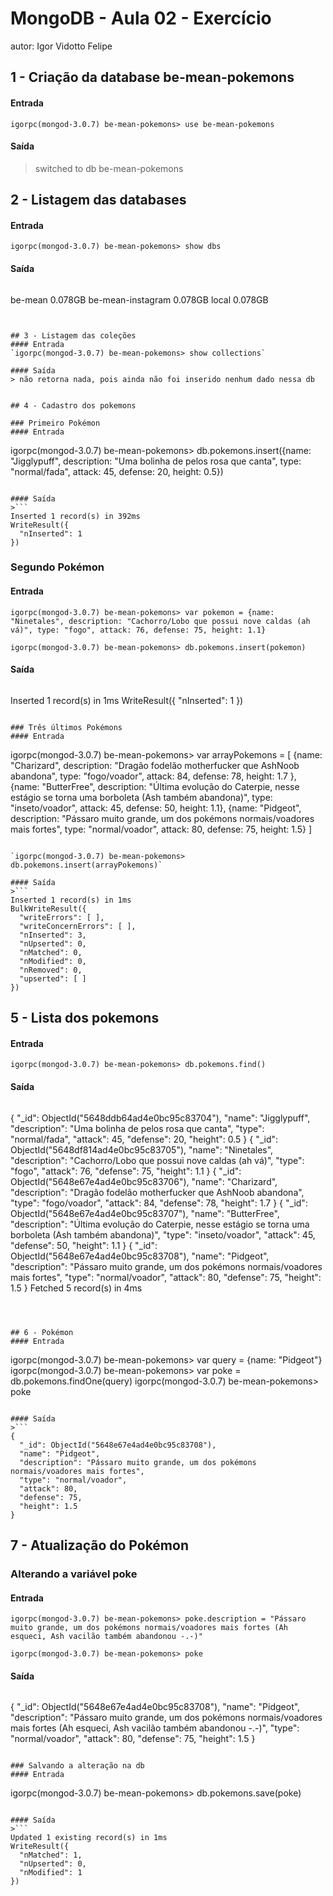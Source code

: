 # MongoDB - Aula 02 - Exercício
autor: Igor Vidotto Felipe

## 1 - Criação da database be-mean-pokemons 
#### Entrada
```igorpc(mongod-3.0.7) be-mean-pokemons> use be-mean-pokemons```

#### Saída
> switched to db be-mean-pokemons


## 2 - Listagem das databases 
#### Entrada
`igorpc(mongod-3.0.7) be-mean-pokemons> show dbs`

#### Saída
>```
be-mean            0.078GB
be-mean-instagram  0.078GB
local              0.078GB
```


## 3 - Listagem das coleções
#### Entrada
`igorpc(mongod-3.0.7) be-mean-pokemons> show collections`

#### Saída
> não retorna nada, pois ainda não foi inserido nenhum dado nessa db


## 4 - Cadastro dos pokemons

### Primeiro Pokémon
#### Entrada
```
igorpc(mongod-3.0.7) be-mean-pokemons> db.pokemons.insert({name: "Jigglypuff", description: "Uma bolinha de pelos rosa que canta", type: "normal/fada", attack: 45, defense: 20, height: 0.5})
```

#### Saída
>```
Inserted 1 record(s) in 392ms
WriteResult({
  "nInserted": 1
})
```

### Segundo Pokémon
#### Entrada
```
igorpc(mongod-3.0.7) be-mean-pokemons> var pokemon = {name: "Ninetales", description: "Cachorro/Lobo que possui nove caldas (ah vá)", type: "fogo", attack: 76, defense: 75, height: 1.1}

```
`igorpc(mongod-3.0.7) be-mean-pokemons> db.pokemons.insert(pokemon)`

#### Saída
>```
Inserted 1 record(s) in 1ms
WriteResult({
  "nInserted": 1
})
```

### Três últimos Pokémons
#### Entrada
```
igorpc(mongod-3.0.7) be-mean-pokemons> var arrayPokemons = [
	{name: "Charizard", description: "Dragão fodelão motherfucker que AshNoob abandona", type: "fogo/voador", attack: 84, defense: 78, height: 1.7 },
	{name: "ButterFree", description: "Última evolução do Caterpie, nesse estágio se torna uma borboleta (Ash também abandona)", type: "inseto/voador", attack: 45, defense: 50, height: 1.1},
	{name: "Pidgeot", description: "Pássaro muito grande, um dos pokémons normais/voadores mais fortes", type: "normal/voador", attack: 80, defense: 75, height: 1.5}
]
```

`igorpc(mongod-3.0.7) be-mean-pokemons> db.pokemons.insert(arrayPokemons)`

#### Saída
>```
Inserted 1 record(s) in 1ms
BulkWriteResult({
  "writeErrors": [ ],
  "writeConcernErrors": [ ],
  "nInserted": 3,
  "nUpserted": 0,
  "nMatched": 0,
  "nModified": 0,
  "nRemoved": 0,
  "upserted": [ ]
})
```




## 5 - Lista dos pokemons
#### Entrada
`igorpc(mongod-3.0.7) be-mean-pokemons> db.pokemons.find()`

#### Saída
>```
{
  "_id": ObjectId("5648ddb64ad4e0bc95c83704"),
  "name": "Jigglypuff",
  "description": "Uma bolinha de pelos rosa que canta",
  "type": "normal/fada",
  "attack": 45,
  "defense": 20,
  "height": 0.5
}
{
  "_id": ObjectId("5648df814ad4e0bc95c83705"),
  "name": "Ninetales",
  "description": "Cachorro/Lobo que possui nove caldas (ah vá)",
  "type": "fogo",
  "attack": 76,
  "defense": 75,
  "height": 1.1
}
{
  "_id": ObjectId("5648e67e4ad4e0bc95c83706"),
  "name": "Charizard",
  "description": "Dragão fodelão motherfucker que AshNoob abandona",
  "type": "fogo/voador",
  "attack": 84,
  "defense": 78,
  "height": 1.7
}
{
  "_id": ObjectId("5648e67e4ad4e0bc95c83707"),
  "name": "ButterFree",
  "description": "Última evolução do Caterpie, nesse estágio se torna uma borboleta (Ash também abandona)",
  "type": "inseto/voador",
  "attack": 45,
  "defense": 50,
  "height": 1.1
}
{
  "_id": ObjectId("5648e67e4ad4e0bc95c83708"),
  "name": "Pidgeot",
  "description": "Pássaro muito grande, um dos pokémons normais/voadores mais fortes",
  "type": "normal/voador",
  "attack": 80,
  "defense": 75,
  "height": 1.5
}
Fetched 5 record(s) in 4ms
```



## 6 - Pokémon
#### Entrada
```
igorpc(mongod-3.0.7) be-mean-pokemons> var query = {name: "Pidgeot"}
igorpc(mongod-3.0.7) be-mean-pokemons> var poke = db.pokemons.findOne(query)
igorpc(mongod-3.0.7) be-mean-pokemons> poke
```

#### Saída
>```
{
  "_id": ObjectId("5648e67e4ad4e0bc95c83708"),
  "name": "Pidgeot",
  "description": "Pássaro muito grande, um dos pokémons normais/voadores mais fortes",
  "type": "normal/voador",
  "attack": 80,
  "defense": 75,
  "height": 1.5
}
```

## 7 - Atualização do Pokémon
### Alterando a variável poke 
#### Entrada
```
igorpc(mongod-3.0.7) be-mean-pokemons> poke.description = "Pássaro muito grande, um dos pokémons normais/voadores mais fortes (Ah esqueci, Ash vacilão também abandonou -.-)"
```
```
igorpc(mongod-3.0.7) be-mean-pokemons> poke
```

#### Saída
>```
{
  "_id": ObjectId("5648e67e4ad4e0bc95c83708"),
  "name": "Pidgeot",
  "description": "Pássaro muito grande, um dos pokémons normais/voadores mais fortes (Ah esqueci, Ash vacilão também abandonou -.-)",
  "type": "normal/voador",
  "attack": 80,
  "defense": 75,
  "height": 1.5
}
```

### Salvando a alteração na db
#### Entrada
```
igorpc(mongod-3.0.7) be-mean-pokemons> db.pokemons.save(poke)
```

#### Saída
>```
Updated 1 existing record(s) in 1ms
WriteResult({
  "nMatched": 1,
  "nUpserted": 0,
  "nModified": 1
})
```

